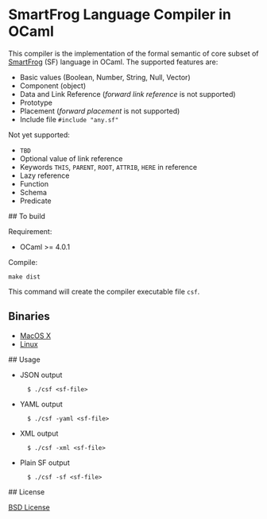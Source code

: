 # SmartFrog Language Compiler in OCaml

This compiler is the implementation of the formal semantic of core subset of [SmartFrog](http://smartfrog.org) (SF) language in OCaml. The supported features are:

- Basic values (Boolean, Number, String, Null, Vector)
- Component (object)
- Data and Link Reference (_forward link reference_ is not supported)
- Prototype
- Placement (_forward placement_ is not supported)
- Include file `#include "any.sf"`

Not yet supported:

- `TBD`
- Optional value of link reference
- Keywords `THIS`, `PARENT`, `ROOT`, `ATTRIB`, `HERE` in reference
- Lazy reference
- Function
- Schema
- Predicate


## To build

Requirement:

- OCaml >= 4.0.1

Compile:

	make dist

This command will create the compiler executable file `csf`.


## Binaries

- [MacOS X](https://raw.githubusercontent.com/herry13/smartfrog-lang/master/ocaml/dist/darwin/csf)
- [Linux](https://raw.githubusercontent.com/herry13/smartfrog-lang/master/ocaml/dist/linux/csf)


## Usage

- JSON output

		$ ./csf <sf-file>

- YAML output

		$ ./csf -yaml <sf-file>

- XML output

		$ ./csf -xml <sf-file>

- Plain SF output

		$ ./csf -sf <sf-file>


## License

[BSD License](https://raw.githubusercontent.com/herry13/smartfrog-lang/master/LICENSE)
